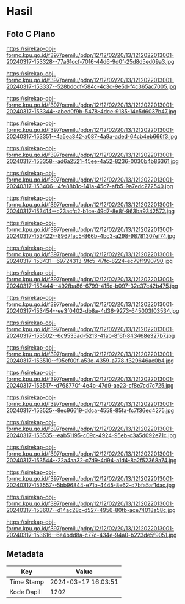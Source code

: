 # Hasil

## Foto C Plano

https://sirekap-obj-formc.kpu.go.id/f397/pemilu/pdpr/12/12/02/20/13/1212022013001-20240317-153328--77a61ccf-7016-44d6-9d0f-25d8d5ed09a3.jpg

https://sirekap-obj-formc.kpu.go.id/f397/pemilu/pdpr/12/12/02/20/13/1212022013001-20240317-153337--528bdcdf-584c-4c3c-9e5d-f4c365ac7005.jpg

https://sirekap-obj-formc.kpu.go.id/f397/pemilu/pdpr/12/12/02/20/13/1212022013001-20240317-153344--abed0f9b-5478-4dce-9185-14c5d6037b47.jpg

https://sirekap-obj-formc.kpu.go.id/f397/pemilu/pdpr/12/12/02/20/13/1212022013001-20240317-153351--4a5ea342-a087-4a9a-aded-64cb4eb666f3.jpg

https://sirekap-obj-formc.kpu.go.id/f397/pemilu/pdpr/12/12/02/20/13/1212022013001-20240317-153358--ad6a2521-45ee-4a52-8236-0030b4b86361.jpg

https://sirekap-obj-formc.kpu.go.id/f397/pemilu/pdpr/12/12/02/20/13/1212022013001-20240317-153406--4fe88b1c-141a-45c7-afb5-9a7edc272540.jpg

https://sirekap-obj-formc.kpu.go.id/f397/pemilu/pdpr/12/12/02/20/13/1212022013001-20240317-153414--c23acfc2-b1ce-49d7-8e8f-963ba9342572.jpg

https://sirekap-obj-formc.kpu.go.id/f397/pemilu/pdpr/12/12/02/20/13/1212022013001-20240317-153422--8967fac5-866b-4bc3-a298-98781307ef74.jpg

https://sirekap-obj-formc.kpu.go.id/f397/pemilu/pdpr/12/12/02/20/13/1212022013001-20240317-153431--69724313-9fc5-47fc-8224-ec79f1990790.jpg

https://sirekap-obj-formc.kpu.go.id/f397/pemilu/pdpr/12/12/02/20/13/1212022013001-20240317-153444--492fba86-6799-415d-b097-32e37c42b475.jpg

https://sirekap-obj-formc.kpu.go.id/f397/pemilu/pdpr/12/12/02/20/13/1212022013001-20240317-153454--ee3f0402-db8a-4d36-9273-645003f03534.jpg

https://sirekap-obj-formc.kpu.go.id/f397/pemilu/pdpr/12/12/02/20/13/1212022013001-20240317-153502--6c9535ad-5213-41ab-8f6f-843468e327b7.jpg

https://sirekap-obj-formc.kpu.go.id/f397/pemilu/pdpr/12/12/02/20/13/1212022013001-20240317-153510--f05ef00f-a53e-4359-a778-f329646ae0b4.jpg

https://sirekap-obj-formc.kpu.go.id/f397/pemilu/pdpr/12/12/02/20/13/1212022013001-20240317-153517--d768770f-4e4b-47d9-ae23-cf8e7cd7c725.jpg

https://sirekap-obj-formc.kpu.go.id/f397/pemilu/pdpr/12/12/02/20/13/1212022013001-20240317-153525--8ec96619-ddca-4558-85fa-fc7f36ed4275.jpg

https://sirekap-obj-formc.kpu.go.id/f397/pemilu/pdpr/12/12/02/20/13/1212022013001-20240317-153535--eab51195-c09c-4924-95eb-c3a5d092e71c.jpg

https://sirekap-obj-formc.kpu.go.id/f397/pemilu/pdpr/12/12/02/20/13/1212022013001-20240317-153544--22a4aa32-c7d9-4d94-a1d4-8a2f52368a74.jpg

https://sirekap-obj-formc.kpu.go.id/f397/pemilu/pdpr/12/12/02/20/13/1212022013001-20240317-153557--5bb96844-e71b-4445-8e62-d7bfa5af1dac.jpg

https://sirekap-obj-formc.kpu.go.id/f397/pemilu/pdpr/12/12/02/20/13/1212022013001-20240317-153607--d14ac28c-d527-4956-80fb-ace74018a58c.jpg

https://sirekap-obj-formc.kpu.go.id/f397/pemilu/pdpr/12/12/02/20/13/1212022013001-20240317-153616--6e4bdd8a-c77c-434e-94a0-b223de5f9051.jpg


## Metadata

| Key        | Value               |
| ---------- | ------------------- |
| Time Stamp | 2024-03-17 16:03:51 |
| Kode Dapil | 1202                |



